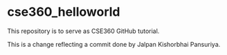 # cse360_helloworld
This repository is to serve as CSE360 GitHub tutorial.

This is a change reflecting a commit done by Jalpan Kishorbhai Pansuriya.
